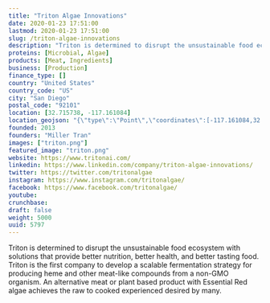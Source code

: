 ```yaml
---
title: "Triton Algae Innovations"
date: 2020-01-23 17:51:00
lastmod: 2020-01-23 17:51:00
slug: /triton-algae-innovations
description: "Triton is determined to disrupt the unsustainable food ecosystem with solutions that provide better nutrition, better health, and better tasting food. Triton is the first company to develop a scalable fermentation strategy for producing heme and other meat-like compounds from a non-GMO organism. An alternative meat or plant based product with Essential Red algae achieves the raw to cooked experienced desired by many."
proteins: [Microbial, Algae]
products: [Meat, Ingredients]
business: [Production]
finance_type: []
country: "United States"
country_code: "US"
city: "San Diego"
postal_code: "92101"
location: [32.715738, -117.161084]
location_geojson: "{\"type\":\"Point\",\"coordinates\":[-117.161084,32.715738]}"
founded: 2013
founders: "Miller Tran"
images: ["triton.png"]
featured_image: "triton.png"
website: https://www.tritonai.com/
linkedin: https://www.linkedin.com/company/triton-algae-innovations/
twitter: https://twitter.com/tritonalgae
instagram: https://www.instagram.com/tritonalgae/
facebook: https://www.facebook.com/tritonalgae/
youtube: 
crunchbase: 
draft: false
weight: 5000
uuid: 5797
---
```

Triton is determined to disrupt the unsustainable food ecosystem with solutions that provide better nutrition, better health, and better tasting food. Triton is the first company to develop a scalable fermentation strategy for producing heme and other meat-like compounds from a non-GMO organism. An alternative meat or plant based product with Essential Red algae achieves the raw to cooked experienced desired by many.
